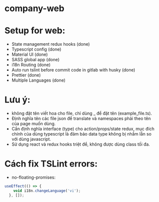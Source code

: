 # company-web

# Setup for web:
- State management redux hooks (done)
- Typescript config (done)
- Material UI (done)
- SASS global app (done)
- i18n Routing (done)
- Auto run tslint before commit code in gitlab with husky (done)
- Prettier (done)
- Multiple Languages (done)

# Lưu ý: 
- không đặt tên viết hoa cho file, chỉ dùng _ để đặt tên (example_file.ts).
- Định nghĩa tên các file json để translate và namespaces phải theo tên của page muốn dùng.
- Cần định nghĩa interface (type) cho action/props/state redux, mục đích chính của dùng typescript là đảm bảo data type không bị nhầm lẫn so với dùng javascript.
- Sử dụng react và redux hooks triệt để, không được dùng class tối đa.

# Cách fix TSLint errors:
- no-floating-promises:
```typescript
useEffect(() => {
    void i18n.changeLanguage('vi');
  }, []);
```
